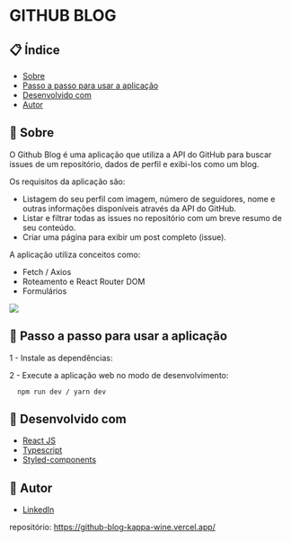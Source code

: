 # GITHUB BLOG

## 📋 Índice

- [Sobre](#sobre)
- [Passo a passo para usar a aplicação](#passo-a-passo-para-usar-a-aplicacao)
- [Desenvolvido com](#desenvolvido-com)
- [Autor](#autor)

## 📃 Sobre

O Github Blog é uma aplicação que utiliza a API do GitHub para buscar issues de um repositório, dados de perfil e exibi-los como um blog.

Os requisitos da aplicação são:

- Listagem do seu perfil com imagem, número de seguidores, nome e outras informações disponíveis através da API do GitHub.
- Listar e filtrar todas as issues no repositório com um breve resumo de seu conteúdo.
- Criar uma página para exibir um post completo (issue).

A aplicação utiliza conceitos como:

- Fetch / Axios
- Roteamento e React Router DOM
- Formulários

![](./src/assets/demo.gif)

## 🚀 Passo a passo para usar a aplicação

1 - Instale as dependências:

2 - Execute a aplicação web no modo de desenvolvimento:
```
  npm run dev / yarn dev
```




## 🔧 Desenvolvido com

- [React JS](https://pt-br.reactjs.org/)
- [Typescript](https://www.typescriptlang.org/)
- [Styled-components](https://styled-components.com/)

## 🤵 Autor

- [LinkedIn](https://www.linkedin.com/in/ismaelcezar/)


repositório: https://github-blog-kappa-wine.vercel.app/
